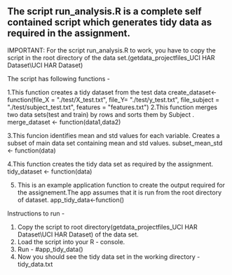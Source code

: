 ## The script run_analysis.R is a complete self contained script which generates tidy data as required in the assignment.

IMPORTANT: For the script run_analysis.R to work, you have to copy the script in the root directory of the data set.(getdata_projectfiles_UCI HAR Dataset\UCI HAR Dataset) 

The script has following functions -

1.This function creates a tidy dataset from the test data
create_dataset<-function(file_X = "./test/X_test.txt", 
                         file_Y= "./test/y_test.txt", 
		         file_subject = "./test/subject_test.txt",
			features = "features.txt")
2.This function merges two data sets(test and train) by rows and sorts them by Subject .
merge_dataset <- function(data1,data2)

3.This funcion identifies mean and std values for each variable. Creates a subset of main data set containing mean and std values.
subset_mean_std <- function(data)

4.This function creates the tidy data set as required by the assignment.
tidy_dataset <- function(data)

5. This is an example application function to create the output required for the assignement.The app assumes that it is run from the root directory of dataset.
app_tidy_data<-function()

Instructions to run -
1. Copy the script to root directory(getdata_projectfiles_UCI HAR Dataset\UCI HAR Dataset) of the data set.
2. Load the script into your R - console.
3. Run - #app_tidy_data()
4. Now you should see the tidy data set in the working directory - tidy_data.txt

